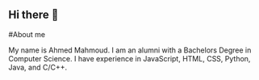 ## Hi there 👋
#About me

My name is Ahmed Mahmoud. I am an alumni with a Bachelors Degree in Computer Science. I have experience in JavaScript, HTML, CSS, Python, Java, and C/C++.


<!--
**AhmedNasrMahmoud/AhmedNasrMahmoud** is a ✨ _special_ ✨ repository because its `README.md` (this file) appears on your GitHub profile.

Here are some ideas to get you started:

- 🔭 I’m currently working on ...
- 🌱 I’m currently learning ...
- 👯 I’m looking to collaborate on ...
- 🤔 I’m looking for help with ...
- 💬 Ask me about ...
- 📫 How to reach me: ...
- 😄 Pronouns: ...
- ⚡ Fun fact: ...
-->
